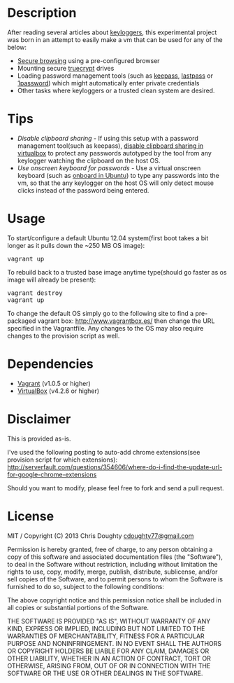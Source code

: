 Description
==============

After reading several articles about [keyloggers](http://en.wikipedia.org/wiki/Keystroke_logging), this experimental project was born in an attempt to easily make a vm that can be used for any of the below:

* [Secure browsing](http://support.google.com/chrome/bin/answer.py?hl=en&answer=95464) using a pre-configured browser
* Mounting secure [truecrypt](http://www.truecrypt.org/) drives
* Loading password management tools (such as [keepass](http://www.keepassx.org/), [lastpass](http://lastpass.com/) or [1password](https://agilebits.com/onepassword)) which might automatically enter private credentials
* Other tasks where keyloggers or a trusted clean system are desired.

Tips
====

* *Disable clipboard sharing* - If using this setup with a password management tool(such as keepass), [disable clipboard sharing in virtualbox](http://www.virtuatopia.com/index.php/Configuring_VirtualBox_Virtual_Machine_Settings#Advanced_Settings) to protect any passwords autotyped by the tool from any keylogger watching the clipboard on the host OS.
* *Use onscreen keyboard for passwords* - Use a virtual onscreen keyboard (such as [onboard in Ubuntu](http://www.iloveubuntu.net/ubuntus-default-virtual-keyboard-onboard-097-released-new-themes-behavior-enhancements-and-numerous)) to type any passwords into the vm, so that the any keylogger on the host OS will only detect mouse clicks instead of the password being entered.

Usage
=====

To start/configure a default Ubuntu 12.04 system(first boot takes a bit longer as it pulls down the ~250 MB OS image):
<pre>
vagrant up
</pre>

To rebuild back to a trusted base image anytime type(should go faster as os image will already be present):
<pre>
vagrant destroy
vagrant up
</pre>

To change the default OS simply go to the following site to find a pre-packaged vagrant box: http://www.vagrantbox.es/ then change the URL specified in the Vagrantfile. Any changes to the OS may also require changes to the provision script as well.

Dependencies
============

* [Vagrant](http://www.vagrantup.com/) (v1.0.5 or higher)
* [VirtualBox](https://www.virtualbox.org/) (v4.2.6 or higher)

Disclaimer
==========

This is provided as-is.  

I've used the following posting to auto-add chrome extensions(see provision script for which extensions):
http://serverfault.com/questions/354606/where-do-i-find-the-update-url-for-google-chrome-extensions

Should you want to modify, please feel free to fork and send a pull request.

License
=======

MIT / Copyright (C) 2013 Chris Doughty cdoughty77@gmail.com

Permission is hereby granted, free of charge, to any person obtaining a copy of this software and associated documentation files (the "Software"), to deal in the Software without restriction, including without limitation the rights to use, copy, modify, merge, publish, distribute, sublicense, and/or sell copies of the Software, and to permit persons to whom the Software is furnished to do so, subject to the following conditions:

The above copyright notice and this permission notice shall be included in all copies or substantial portions of the Software.

THE SOFTWARE IS PROVIDED "AS IS", WITHOUT WARRANTY OF ANY KIND, EXPRESS OR IMPLIED, INCLUDING BUT NOT LIMITED TO THE WARRANTIES OF MERCHANTABILITY, FITNESS FOR A PARTICULAR PURPOSE AND NONINFRINGEMENT. IN NO EVENT SHALL THE AUTHORS OR COPYRIGHT HOLDERS BE LIABLE FOR ANY CLAIM, DAMAGES OR OTHER LIABILITY, WHETHER IN AN ACTION OF CONTRACT, TORT OR OTHERWISE, ARISING FROM, OUT OF OR IN CONNECTION WITH THE SOFTWARE OR THE USE OR OTHER DEALINGS IN THE SOFTWARE.

